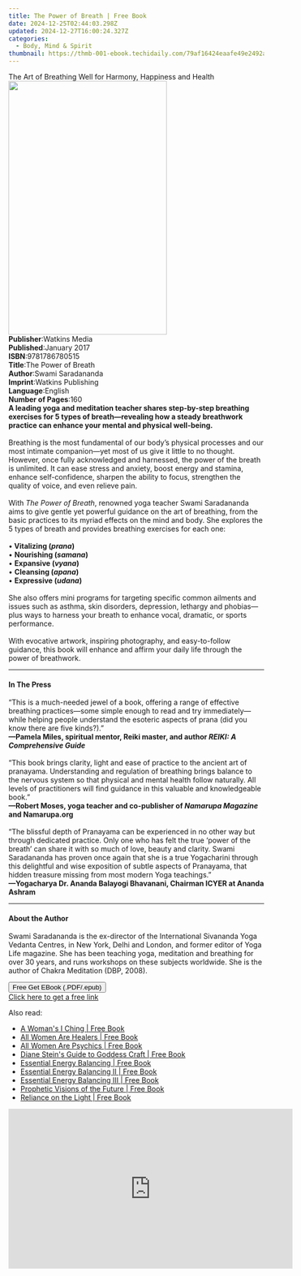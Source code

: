 ```yaml
---
title: The Power of Breath | Free Book
date: 2024-12-25T02:44:03.298Z
updated: 2024-12-27T16:00:24.327Z
categories:
  - Body, Mind & Spirit
thumbnail: https://thmb-001-ebook.techidaily.com/79af16424eaafe49e2492a2c418e3a81f9e233d12527f041f2cb555c4b313be1.jpg
---
```

<main id="book-container">
  <div class="flex flex-col">
    <div class="book-brief flex-1 py-6 px-4 sm:p-6 md:py-10 md:px-8">
      <!-- brief-->
      <div class="book-brief-main">
        The Art of Breathing Well for Harmony, Happiness and Health
      </div>
    </div>
    <div
      class="book-meta-info flex-1 grid gap-4 col-start-1 col-end-3 row-start-1 sm:mb-6 sm:grid-cols-4 lg:gap-6 lg:col-start-2 lg:row-end-6 lg:row-span-6 lg:mb-0"
    >
      <div
        class="book-meta-info-left place-content-center mt-4 p-4 text-sm leading-6 col-start-2 col-span-2 dark:text-slate-400"
      >
        <img
          class="w-full h-500 object-cover rounded-lg sm:h-255 sm:col-span-2 lg:col-span-full"
          src="https://img-001-ebook.techidaily.com/5f849a506cd9bc98a0f251317e73247638bca77574d01a811b257039099095a6.jpg"
          alt=""
          width="312"
          height="500"
        />
      </div>
      <div
        class="book-meta-info-right mt-2 col-start-1 row-start-2 col-span-3 self-center"
      >
        <!-- meta data  -->
        <div class="flex flex-col px-4 md:px-8">
          <div class="flex-1">
            <strong>Publisher</strong>:<span class="px-2">Watkins Media</span>
          </div>
          <div class="flex-1">
            <strong>Published</strong>:<span class="px-2">January 2017</span>
          </div>
          <div class="flex-1">
            <strong>ISBN</strong>:<span class="px-2">9781786780515</span>
          </div>
          <div class="flex-1">
            <strong>Title</strong>:<span class="px-2">The Power of Breath</span>
          </div>
          <div class="flex-1">
            <strong>Author</strong>:<span class="px-2">Swami Saradananda</span>
          </div>
          <div class="flex-1">
            <strong>Imprint</strong>:<span class="px-2"
              >Watkins Publishing</span
            >
          </div>
          <div class="flex-1">
            <strong>Language</strong>:<span class="px-2">English</span>
          </div>
          <div class="flex-1">
            <strong>Number of Pages</strong>:<span class="px-2">160</span>
          </div>
        </div>
      </div>
    </div>
    <div class="book-description flex-1 py-6 px-4 sm:p-6 md:py-10 md:px-8">
      <div class="book-description-main">
        <div accordion-content="" id="description">
          <b
            >A leading yoga and meditation teacher shares step-by-step breathing
            exercises for 5 types of breath—revealing how a steady breathwork
            practice can enhance your mental and physical well-being.</b
          ><br /><br />
          Breathing is the most fundamental of our body’s physical processes and
          our most intimate companion—yet most of us give it little to no
          thought. However, once fully acknowledged and harnessed, the power of
          the breath is unlimited. It can ease stress and anxiety, boost energy
          and stamina, enhance self-confidence, sharpen the ability to focus,
          strengthen the quality of voice, and even relieve pain.<br /><br />
          With <i>The Power of Breath</i>, renowned yoga teacher Swami
          Saradananda aims to give gentle yet powerful guidance on the art of
          breathing, from the basic practices to its myriad effects on the mind
          and body. She explores the 5 types of breath&nbsp;and provides
          breathing exercises for each one:<br /><br />
          •<b> Vitalizing (<i>prana</i>)</b><br />
          • <b>Nourishing (<i>samana</i>)</b><br />
          • <b>Expansive (<i>vyana</i>)</b><br />
          • <b>Cleansing (<i>apana</i>)</b><br />
          • <b>Expressive (<i>udana</i>)</b><br /><br />
          She also offers mini programs for targeting specific common ailments
          and issues such as asthma, skin disorders, depression, lethargy and
          phobias—plus ways to harness your breath to enhance vocal, dramatic,
          or sports performance.<br /><br />
          With evocative artwork, inspiring photography, and easy-to-follow
          guidance, this book will enhance and affirm your daily life through
          the power of breathwork.
        </div>
        <div class="accordion-fader"></div>
      </div>
    </div>
    <div class="book-excerpts flex-1 py-6 px-4 sm:p-6 md:py-10 md:px-8">
      <!-- excerpts-->
      <div class="book-excerpts-main">
        <hr />
        <h4 class="placeholder placeholder-heading">
          <span>In The Press</span>
        </h4>
        <p>
          “This is a much-needed jewel of a book, offering a range of effective
          breathing practices—some simple enough to read and try
          immediately—while helping people understand the esoteric aspects of
          prana (did you know there are five kinds?).”&nbsp;<br />
          <b
            >—Pamela Miles, spiritual mentor, Reiki master, and author
            <i>REIKI: A Comprehensive Guide</i></b
          ><br /><br />
          “This book brings clarity, light and ease of practice to the ancient
          art of pranayama. Understanding and regulation of breathing brings
          balance to the nervous system so that physical and mental health
          follow naturally. All levels of practitioners will find guidance in
          this valuable and knowledgeable book.”<br />
          <b
            >—Robert Moses, yoga teacher and co-publisher of
            <i>Namarupa Magazine</i> and Namarupa.org</b
          ><br /><br />
          “The blissful depth of Pranayama can be experienced in no other way
          but through dedicated practice. Only one who has felt the true ‘power
          of the breath’ can share it with so much of love, beauty and clarity.
          Swami Saradananda has proven once again that she is a true Yogacharini
          through this delightful and wise exposition of subtle aspects of
          Pranayama, that hidden treasure missing from most modern Yoga
          teachings.”<br />
          <b
            >—Yogacharya Dr. Ananda Balayogi Bhavanani, Chairman ICYER at Ananda
            Ashram</b
          >
        </p>
      </div>
    </div>
    <div class="book-about-author flex-1 py-6 px-4 sm:p-6 md:py-10 md:px-8">
      <!-- about author-->
      <div class="book-main-author-main">
        <hr />
        <h4 class="placeholder placeholder-heading">
          <span>About the Author</span>
        </h4>
        <p>
          Swami Saradananda is the ex-director of the International Sivananda
          Yoga Vedanta Centres, in New York, Delhi and London, and former editor
          of Yoga Life magazine. She has been teaching yoga, meditation and
          breathing for over 30 years, and runs workshops on these subjects
          worldwide. She is the author of Chakra Meditation (DBP, 2008).
        </p>
      </div>
    </div>
    <div class="book-free-get flex-1 py-6 px-4 sm:p-6 md:py-10 md:px-8">
      <button
        id="btn-free-get"
        class="bg-blue-500 hover:bg-blue-700 text-white font-bold py-2 px-4 rounded"
      >
        Free Get EBook (.PDF/.epub)
      </button>
      <div id="countdown-display" class="px-2 text-lg mt-2"></div>
      <a
        id="free-link"
        class="hidden bg-blue-500 hover:bg-blue-700 text-white font-bold py-2 px-4 rounded"
        href="https://www.ebooks.com/en-us/book/95527303/the-power-of-breath/swami-saradananda/"
        target="_blank"
        >Click here to get a free link</a
      >
    </div>
    <script>
      let countdownTime = 0;
      let countdownInterval = null;
      document
        .getElementById('btn-free-get')
        .addEventListener('click', startCountdown);
      function startCountdown() {
        countdownTime = new Date().getTime() + 60000 * 3;
        countdownInterval = setInterval(updateCountdown, 1000);
        document.getElementById('btn-free-get').disabled = true;
        document
          .getElementById('btn-free-get')
          .classList.add('bg-gray-500', 'cursor-not-allowed');
      }
      function updateCountdown() {
        let currentTime = new Date().getTime();
        let timeLeft = countdownTime - currentTime;
        let secondsLeft = Math.floor(timeLeft / 1000);
        document.getElementById('countdown-display').innerHTML =
          `Remaining time: ${secondsLeft} seconds.`;
        if (secondsLeft <= 0) {
          clearInterval(countdownInterval);
          document.getElementById('btn-free-get').classList.add('hidden');
          document.getElementById('free-link').classList.remove('hidden');
          document.getElementById('countdown-display').innerHTML = '';
        }
      }
    </script>
  </div>
</main>

<ins class="adsbygoogle"
      style="display:block"
      data-ad-client="ca-pub-7571918770474297"
      data-ad-slot="8358498916"
      data-ad-format="auto"
      data-full-width-responsive="true"></ins>
    

<span class="atpl-alsoreadstyle">Also read:</span>
<div><ul>
<li><a href="https://novels-ebooks.techidaily.com/620369-9780307783752-a-womans-i-ching/"><u>A Woman's I Ching | Free Book</u></a></li>
<li><a href="https://novels-ebooks.techidaily.com/620371-9780307783776-all-women-are-healers/"><u>All Women Are Healers | Free Book</u></a></li>
<li><a href="https://novels-ebooks.techidaily.com/620370-9780307783769-all-women-are-psychics/"><u>All Women Are Psychics | Free Book</u></a></li>
<li><a href="https://novels-ebooks.techidaily.com/620373-9780307783646-diane-steins-guide-to-goddess-craft/"><u>Diane Stein's Guide to Goddess Craft | Free Book</u></a></li>
<li><a href="https://novels-ebooks.techidaily.com/620367-9780307783738-essential-energy-balancing/"><u>Essential Energy Balancing | Free Book</u></a></li>
<li><a href="https://novels-ebooks.techidaily.com/620365-9780307783714-essential-energy-balancing-ii/"><u>Essential Energy Balancing II | Free Book</u></a></li>
<li><a href="https://novels-ebooks.techidaily.com/620366-9780307783721-essential-energy-balancing-iii/"><u>Essential Energy Balancing III | Free Book</u></a></li>
<li><a href="https://novels-ebooks.techidaily.com/620363-9780307783691-prophetic-visions-of-the-future/"><u>Prophetic Visions of the Future | Free Book</u></a></li>
<li><a href="https://novels-ebooks.techidaily.com/620364-9780307783707-reliance-on-the-light/"><u>Reliance on the Light | Free Book</u></a></li>
</ul></div>

<!-- affiliate ads begin -->
<iframe width="560" height="315" src="https://www.youtube.com/embed/q4-YQ9Wjtfg?si=6afn1fydg_Wb9B8z" title="YouTube video player" frameborder="0" allow="accelerometer; autoplay; clipboard-write; encrypted-media; gyroscope; picture-in-picture; web-share" referrerpolicy="strict-origin-when-cross-origin" allowfullscreen></iframe>
<!-- affiliate ads end -->

